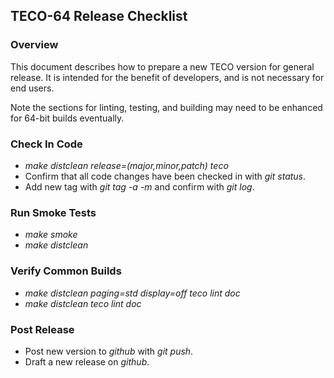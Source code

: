 ﻿## TECO-64 Release Checklist

### Overview

This document describes how to prepare a new TECO version for general release.
It is intended for the benefit of developers, and is not necessary for end users.

Note the sections for linting, testing, and building may need to be enhanced for
64-bit builds eventually.

### Check In Code

- *make distclean release=(major,minor,patch) teco*
- Confirm that all code changes have been checked in with *git status*.
- Add new tag with *git tag -a -m* and confirm with *git log*.

### Run Smoke Tests

- *make smoke*
- *make distclean*

### Verify Common Builds

- *make distclean paging=std display=off teco lint doc*
- *make distclean teco lint doc*

### Post Release

- Post new version to *github* with *git push*.
- Draft a new release on *github*.
